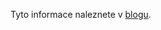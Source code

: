 Tyto informace naleznete v [blogu](https://medium.com/@starkware/part-1-starknet-sovereignty-a-decentralization-proposal-bca3e98a01ef).